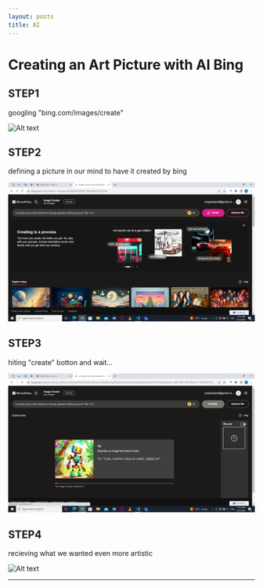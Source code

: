 ```yaml
---
layout: posts
title: AI
---
```



# Creating an Art Picture with AI Bing

## STEP1

googling "bing.com/images/create"
<br>

![Alt text](../assets/images/Screenshot(13).jpg "STEP1")
<br>

## STEP2

defining a picture in our mind to have it created by bing
<br>

![Alt text](../assets/images/Screenshot10.jpg "STEP2")
<br>

## STEP3

hiting "create" botton and wait...
<br>

![Alt text](../assets/images/Screenshot11.jpg "STEP3")
<br>

## STEP4

recieving what we wanted even more artistic
<br>

![Alt text](../assets/images/Screenshot(12).jpg "STEP4")
<br>

---
